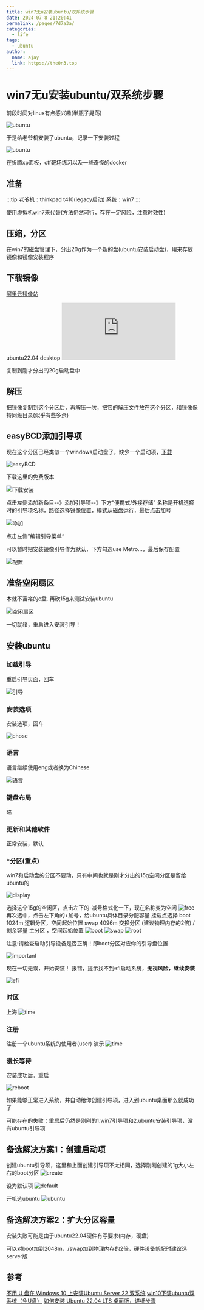 ```yaml
---
title: win7无u安装ubuntu/双系统步骤
date: 2024-07-8 21:20:41
permalink: /pages/7d7a3a/
categories:
  - life
tags:
  - ubuntu
author: 
  name: ajay
  link: https://the0n3.top
---
```

# win7无u安装ubuntu/双系统步骤

前段时间对linux有点感兴趣(半瓶子晃荡)

![ubuntu](https://the0n3.top/medias/ubuntu-install/00.png)

于是给老爷机安装了ubuntu，记录一下安装过程

![ubuntu](https://the0n3.top/medias/ubuntu-install/0.png)

在折腾xp面板，ctf靶场练习以及一些奇怪的docker

## 准备

:::tip
老爷机：thinkpad t410(legacy启动)
系统：win7
:::

使用虚拟机win7来代替(方法仍然可行，存在一定风险，注意时效性)

## 压缩，分区

在win7的磁盘管理下，分出20g作为一个新的盘(ubuntu安装启动盘)，用来存放镜像和镜像安装程序

## 下载镜像

[阿里云镜像站](https://developer.aliyun.com/mirror/)


ubuntu22.04 desktop
![desktop](https://mirrors.aliyun.com/ubuntu-releases/jammy/ubuntu-22.04.4-desktop-amd64.iso)

复制到刚才分出的20g启动盘中


## 解压

把镜像复制到这个分区后，再解压一次，把它的解压文件放在这个分区，和镜像保持同级目录(似乎有些多余)

## easyBCD添加引导项

现在这个分区已经类似一个windows启动盘了，缺少一个启动项，[下载](https://neosmart.net/EasyBCD/)

![easyBCD](https://the0n3.top/medias/ubuntu-install/3.png)

下载这里的免费版本

![下载安装](https://the0n3.top/medias/ubuntu-install/4.png)

点击左侧添加新条目--》添加引导项--》下方“便携式/外接存储” 名称是开机选择时的引导项名称，路径选择镜像位置，模式从磁盘运行，最后点击加号

![添加](https://the0n3.top/medias/ubuntu-install/5.png)

点击左侧”编辑引导菜单“

可以暂时把安装镜像引导作为默认，下方勾选use Metro...，最后保存配置

![配置](https://the0n3.top/medias/ubuntu-install/6.png)

## 准备空闲扇区

本就不富裕的c盘..再砍15g来测试安装ubuntu

![空闲扇区](https://the0n3.top/medias/ubuntu-install/7.png)

一切就绪，重启进入安装引导！

## 安装ubuntu

### 加载引导


重启引导页面，回车

![引导](https://the0n3.top/medias/ubuntu-install/8.png)


### 安装选项

安装选项，回车

![chose](https://the0n3.top/medias/ubuntu-install/9.png)
 ### 语言

语言继续使用eng或者换为Chinese

![语言](https://the0n3.top/medias/ubuntu-install/10.png)

 ### 键盘布局

略

### 更新和其他软件

正常安装，默认

### *分区(重点)

win7和启动盘的分区不要动，只有中间也就是刚才分出的15g空闲分区是留给ubuntu的

![display](https://the0n3.top/medias/ubuntu-install/11.png)

选择这个15g的空闲区，点击左下的-减号格式化一下，现在名称变为空闲
![free](https://the0n3.top/medias/ubuntu-install/12.png)
再次选中，点击左下角的+加号，给ubuntu具体目录分配容量
挂载点选择
boot  1024m    逻辑分区，空间起始位置
swap  4096m    交换分区  (建议物理内存的2倍)
/     剩余容量  主分区 ，空间起始位置
![boot](https://the0n3.top/medias/ubuntu-install/boot.png)
![swap](https://the0n3.top/medias/ubuntu-install/swap.png)
![root](https://the0n3.top/medias/ubuntu-install/root.png)

注意:请检查启动引导设备是否正确！即boot分区对应你的引导盘位置

![important](https://the0n3.top/medias/ubuntu-install/important.png)

现在一切无误，开始安装！
报错，提示找不到efi启动系统，**无视风险，继续安装**

![efi](https://the0n3.top/medias/ubuntu-install/efi.png)

### 时区

上海
![time](https://the0n3.top/medias/ubuntu-install/13.png)
### 注册

注册一个ubuntu系统的使用者(user)
演示
![time](https://the0n3.top/medias/ubuntu-install/14.png)
### 漫长等待

安装成功后，重启

![reboot](https://the0n3.top/medias/ubuntu-install/15.png)

如果能够正常进入系统，并自动给你创建引导项，进入到ubuntu桌面那么就成功了

可能存在的失败：重启后仍然是刚刚的1.win7引导项和2.ubuntu安装引导项，没有ubuntu引导项


## 备选解决方案1：创建启动项

创建ubuntu引导项，这里和上面创建引导项不太相同，选择刚刚创建的1g大小左右的boot分区
![create](https://the0n3.top/medias/ubuntu-install/16.png)

设为默认项
![default](https://the0n3.top/medias/ubuntu-install/17.png)

开机选ubuntu
![ubuntu](https://the0n3.top/medias/ubuntu-install/18.png)

## 备选解决方案2：扩大分区容量

安装失败可能是由于ubuntu22.04硬件有写要求(内存，硬盘)

可以对boot加到2048m，/swap加到物理内存的2倍，硬件设备低配时建议选server版

## 参考

[不用 U 盘在 Windows 10 上安装Ubuntu Server 22 双系统](https://www.owenyoung.com/blog/windows-10-ubuntu-22-dual-system-without-usb-flash-drive/)
[win10下装ubuntu双系统（免U盘）](https://cloud.tencent.com/developer/article/1752558)
[如何安装 Ubuntu 22.04 LTS 桌面版，详细步骤](https://www.sysgeek.cn/install-ubuntu-22-04-lts/)